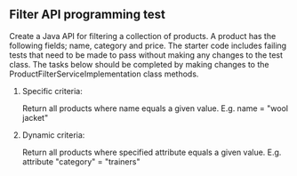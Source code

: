 ## Filter API programming test

Create a Java API for filtering a collection of products.
A product has the following fields; name, category and price.
The starter code includes failing tests that need to be made to pass without making any changes to the test class.
The tasks below should be completed by making changes to the ProductFilterServiceImplementation class methods.

1. Specific criteria:

   Return all products where name equals a given value.
   E.g. name = "wool jacket"

2. Dynamic criteria:

   Return all products where specified attribute equals a given value.
   E.g. attribute "category" = "trainers"
